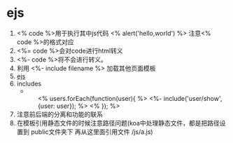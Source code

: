 # ejs
1. <% code %>用于执行其中js代码 <% alert('hello,world') %>  注意<% code %>的格式对应
2. <%= code %>会对code进行html转义
3. <%- code %>将不会进行转义。
4. 利用 <%- include filename %> 加载其他页面模板
5. [ejs](https://github.com/mde/ejs)
6. includes
   * <ul>
       <% users.forEach(function(user){ %>
         <%- include('user/show', {user: user}); %>
       <% }); %>
     </ul>
7. 注意前后端的分离和功能的联系  
8. 在模板引用静态文件的时候注意路径问题(koa中处理静态文件，都是把路径设置到  public文件夹下  再从这里面引用文件   /js/a.js)

